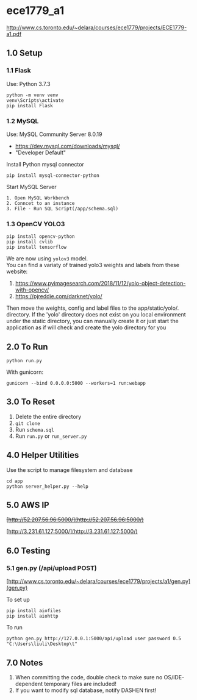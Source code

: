 # ece1779_a1
http://www.cs.toronto.edu/~delara/courses/ece1779/projects/ECE1779-a1.pdf


## 1.0 Setup


### 1.1 Flask
Use: Python 3.7.3
```
python -m venv venv
venv\Scripts\activate
pip install Flask
```


### 1.2 MySQL
Use: MySQL Community Server 8.0.19
- https://dev.mysql.com/downloads/mysql/
- "Developer Default"
  
Install Python mysql connector
```
pip install mysql-connector-python
```
Start MySQL Server
```
1. Open MySQL Workbench
2. Conncet to an instance
3. File - Run SQL Script(/app/schema.sql)
```


### 1.3 OpenCV YOLO3
```
pip install opencv-python
pip install cvlib
pip install tensorflow
```
We are now using ```yolov3``` model.  
You can find a variaty of trained yolo3 weights and labels from these website:
1. https://www.pyimagesearch.com/2018/11/12/yolo-object-detection-with-opencv/
2. https://pjreddie.com/darknet/yolo/
  
Then move the weights, config and label files to the app/static/yolo/. directory.
If the 'yolo' directory does not exist on you local environment under the static directory, you can manually create it or just start the application as if will check and create the yolo directory for you


## 2.0 To Run
```
python run.py
```

With gunicorn:
```
gunicorn --bind 0.0.0.0:5000 --workers=1 run:webapp
```


## 3.0 To Reset
1. Delete the entire directory
2. ```git clone```
3. Run ```schema.sql```
4. Run ```run.py``` or ```run_server.py```


## 4.0 Helper Utilities
Use the script to manage filesystem and database
```
cd app
python server_helper.py --help
```


## 5.0 AWS IP

~~[http://52.207.56.96:5000/](http://52.207.56.96:5000/)~~

[http://3.231.61.127:5000/](http://3.231.61.127:5000/)


## 6.0 Testing


### 5.1 gen.py (/api/upload POST)
[http://www.cs.toronto.edu/~delara/courses/ece1779/projects/a1/gen.py](gen.py)

To set up
```
pip install aiofiles
pip install aiohttp
```
To run
```
python gen.py http://127.0.0.1:5000/api/upload user password 0.5 "C:\Users\liuli\Desktop\t"
```


## 7.0 Notes
1. When committing the code, double check to make sure no OS/IDE-dependent temporary files are included!
2. If you want to modify sql database, notify DASHEN first!
